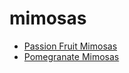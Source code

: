 # mimosas

 * [Passion Fruit Mimosas](../../index/p/passion-fruit-mimosas-201213.json)
 * [Pomegranate Mimosas](../../index/p/pomegranate-mimosas-350910.json)
